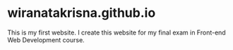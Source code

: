 # wiranatakrisna.github.io
This is my first website. I create this website for my final exam in Front-end Web Development course.
